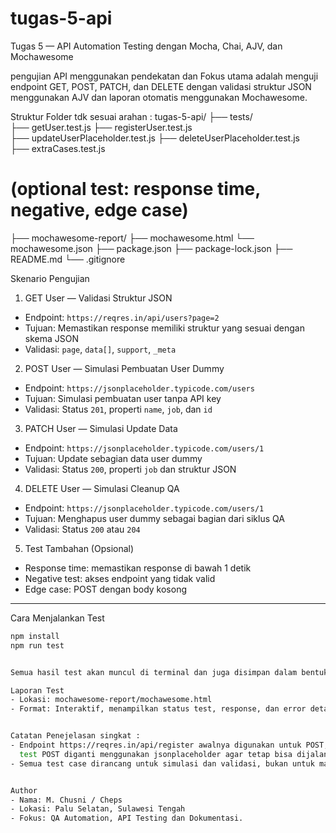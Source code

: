 # tugas-5-api
Tugas 5 — API Automation Testing dengan Mocha, Chai, AJV, dan Mochawesome

pengujian API menggunakan pendekatan dan Fokus utama adalah menguji endpoint GET, POST, PATCH, 
dan DELETE dengan validasi struktur JSON menggunakan AJV dan laporan otomatis menggunakan Mochawesome.

Struktur Folder tdk sesuai arahan :
tugas-5-api/ 
├── tests/   
├── getUser.test.js 
├── registerUser.test.js   
├── updateUserPlaceholder.test.js 
├── deleteUserPlaceholder.test.js  
├── extraCases.test.js 
        
# (optional test: response time, negative, edge case) 

├── mochawesome-report/ 
├── mochawesome.html 
└── mochawesome.json 
├── package.json 
├── package-lock.json 
├── README.md 
└── .gitignore


Skenario Pengujian

1. GET User — Validasi Struktur JSON
- Endpoint: `https://reqres.in/api/users?page=2`
- Tujuan: Memastikan response memiliki struktur yang sesuai dengan skema JSON
- Validasi: `page`, `data[]`, `support`, `_meta`

2. POST User — Simulasi Pembuatan User Dummy
- Endpoint: `https://jsonplaceholder.typicode.com/users`
- Tujuan: Simulasi pembuatan user tanpa API key
- Validasi: Status `201`, properti `name`, `job`, dan `id`

3. PATCH User — Simulasi Update Data
- Endpoint: `https://jsonplaceholder.typicode.com/users/1`
- Tujuan: Update sebagian data user dummy
- Validasi: Status `200`, properti `job` dan struktur JSON

4. DELETE User — Simulasi Cleanup QA
- Endpoint: `https://jsonplaceholder.typicode.com/users/1`
- Tujuan: Menghapus user dummy sebagai bagian dari siklus QA
- Validasi: Status `200` atau `204`

5. Test Tambahan (Opsional)
- Response time: memastikan response di bawah 1 detik
- Negative test: akses endpoint yang tidak valid
- Edge case: POST dengan body kosong

---

Cara Menjalankan Test

```bash
npm install
npm run test


Semua hasil test akan muncul di terminal dan juga disimpan dalam bentuk HTML di folder mochawesome-report.

Laporan Test
- Lokasi: mochawesome-report/mochawesome.html
- Format: Interaktif, menampilkan status test, response, dan error detail


Catatan Penejelasan singkat :
- Endpoint https://reqres.in/api/register awalnya digunakan untuk POST, namun sekarang memerlukan API key aktif. Oleh karena itu, 
  test POST diganti menggunakan jsonplaceholder agar tetap bisa dijalankan tanpa error.
- Semua test case dirancang untuk simulasi dan validasi, bukan untuk manipulasi data nyata.


Author
- Nama: M. Chusni / Cheps
- Lokasi: Palu Selatan, Sulawesi Tengah
- Fokus: QA Automation, API Testing dan Dokumentasi.
